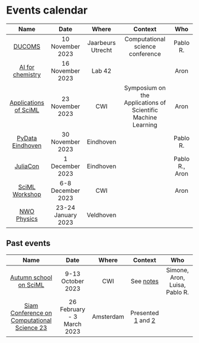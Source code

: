 # Events calendar

|                Name                |        Date        |       Where       |                           Context                            |   Who    |
|:----------------------------------:|:------------------:|:-----------------:|:------------------------------------------------------------:|:--------:|
|         [DUCOMS][DUCOMS23]         |  10 November 2023  | Jaarbeurs Utrecht |               Computational science conference               | Pablo R. |
|    [AI for chemistry][AIchem23]    |  16 November 2023  |      Lab 42       |                                                              | Aron     |
| [Applications of SciML][SciML1123] |  23 November 2023  |        CWI        | Symposium on the Applications of Scientific Machine Learning | Aron     |
|    [PyData Eindhoven][PyData23]    |  30 November 2023  |     Eindhoven     |                                                              | Pablo R. |
|       [JuliaCon][JuliaCon23]       |  1 December 2023   |     Eindhoven     |                                                              | Pablo R., Aron|
|       [SciML Workshop][SciML127]   |  6-8 December 2023 |     CWI           |                                                              | Aron     |
|      [NWO Physics][NWOPhys24]      | 23-24 January 2023 |     Veldhoven     |                                                              |          |

## Past events

|                         Name                         |            Date            |   Where   |                 Context                 |              Who              |
|:----------------------------------------------------:|:--------------------------:|:---------:|:---------------------------------------:|:-----------------------------:|
|          [Autumn school on SciML][Autumn23]          |     9-13 October 2023      |    CWI    |       See [notes][Autumn23Notes]        | Simone, Aron, Luisa, Pablo R. |
| [Siam Conference on Computational Science 23][CSE23] | 26 February - 3 March 2023 | Amsterdam | Presented [1][CSE23_1] and [2][CSE23_2] |                               |

[DUCOMS23]: https://www.computationalsciencenl.nl/ducoms/
[AIchem23]: https://www.eventbrite.nl/e/tickets-chemai-entering-the-fifth-paradigm-for-chemistry-675267040897
[SciML1123]: https://www.cwi.nl/en/events/cwi-research-semester-programs/sciml-symposium/
[PyData23]: https://pydata.org/eindhoven2023
[JuliaCon23]: https://juliacon.org/local/eindhoven2023/
[NWOPhys24]: https://www.nwophysics.nl/
[Autumn23]: https://www.cwi.nl/nl/events/cwi-research-semester-programs/autumn-school-scientific-machine-learning-semester-programme/
[Autumn23Notes]: https://github.com/DEEPDIP-project/logs/blob/main/attachments/2023-10-autumn-school/notes.md
[CSE23]: https://www.siam.org/conferences/cm/conference/cse23
[CSE23_1]: https://meetings.siam.org/sess/dsp_programsess.cfm?SESSIONCODE=75203
[CSE23_2]: https://meetings.siam.org/sess/dsp_programsess.cfm?SESSIONCODE=75204
[SciML127]: https://www.cwi.nl/en/events/cwi-research-semester-programs/workshop-scientific-machine-learning-semester-programme/
